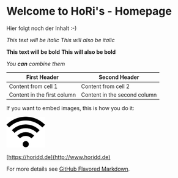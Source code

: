 # Welcome to HoRi's - Homepage

Hier folgt noch der Inhalt :-)

*This text will be italic*
_This will also be italic_

**This text will be bold**
__This will also be bold__

_You **can** combine them_

First Header | Second Header
------------ | -------------
Content from cell 1 | Content from cell 2
Content in the first column | Content in the second column
If you want to embed images, this is how you do it:

![WLAN-Bild](/images/wlan2.png)

  [https://horidd.de](http://www.horidd.de)


For more details see [GitHub Flavored Markdown](https://guides.github.com/features/mastering-markdown/).

